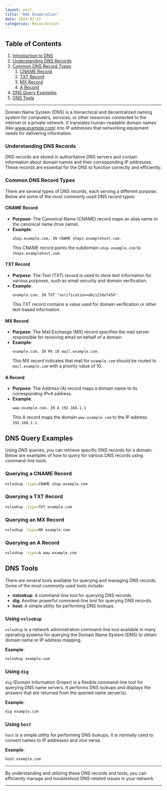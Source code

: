 ```yaml
---
layout: post
title: "DNS Enumeration"
date: 2024-07-17
categories: Recon/Active
---
```


## Table of Contents

1. [Introduction to DNS](#introduction-to-dns)
2. [Understanding DNS Records](#understanding-dns-records)
3. [Common DNS Record Types](#common-dns-record-types)
    1. [CNAME Record](#cname-record)
    2. [TXT Record](#txt-record)
    3. [MX Record](#mx-record)
    4. [A Record](#a-record)
4. [DNS Query Examples](#dns-query-examples)
5. [DNS Tools](#dns-tools)

---

Domain Name System (DNS) is a hierarchical and decentralized naming system for computers, services, or other resources connected to the internet or a private network. It translates human-readable domain names (like www.example.com) into IP addresses that networking equipment needs for delivering information.

### Understanding DNS Records

DNS records are stored in authoritative DNS servers and contain information about domain names and their corresponding IP addresses. These records are essential for the DNS to function correctly and efficiently.

### Common DNS Record Types

There are several types of DNS records, each serving a different purpose. Below are some of the most commonly used DNS record types:

#### CNAME Record

- **Purpose**: The Canonical Name (CNAME) record maps an alias name to the canonical name (true name).
- **Example**:
  ```plaintext
  shop.example.com. IN CNAME shops.examplehost.com.
  ```
  This CNAME record points the subdomain `shop.example.com` to `shops.examplehost.com`.

#### TXT Record

- **Purpose**: The Text (TXT) record is used to store text information for various purposes, such as email security and domain verification.
- **Example**:
  ```plaintext
  example.com. IN TXT "verification=abc123def456"
  ```
  This TXT record contains a value used for domain verification or other text-based information.

#### MX Record

- **Purpose**: The Mail Exchange (MX) record specifies the mail server responsible for receiving email on behalf of a domain.
- **Example**:
  ```plaintext
  example.com. IN MX 10 mail.example.com.
  ```
  This MX record indicates that mail for `example.com` should be routed to `mail.example.com` with a priority value of 10.

#### A Record

- **Purpose**: The Address (A) record maps a domain name to its corresponding IPv4 address.
- **Example**:
  ```plaintext
  www.example.com. IN A 192.168.1.1
  ```
  This A record maps the domain `www.example.com` to the IP address `192.168.1.1`.

## DNS Query Examples

Using DNS queries, you can retrieve specific DNS records for a domain. Below are examples of how to query for various DNS records using command-line tools.

### Querying a CNAME Record

```bash
nslookup -type=CNAME shop.example.com
```

### Querying a TXT Record

```bash
nslookup -type=TXT example.com
```

### Querying an MX Record

```bash
nslookup -type=MX example.com
```

### Querying an A Record

```bash
nslookup -type=A www.example.com
```

## DNS Tools

There are several tools available for querying and managing DNS records. Some of the most commonly used tools include:

- **nslookup**: A command-line tool for querying DNS records.
- **dig**: Another powerful command-line tool for querying DNS records.
- **host**: A simple utility for performing DNS lookups.

### Using `nslookup`

`nslookup` is a network administration command-line tool available in many operating systems for querying the Domain Name System (DNS) to obtain domain name or IP address mapping.

**Example**:

```bash
nslookup example.com
```

### Using `dig`

`dig` (Domain Information Groper) is a flexible command-line tool for querying DNS name servers. It performs DNS lookups and displays the answers that are returned from the queried name server(s).

**Example**:

```bash
dig example.com
```

### Using `host`

`host` is a simple utility for performing DNS lookups. It is normally used to convert names to IP addresses and vice versa.

**Example**:

```bash
host example.com
```

---

By understanding and utilizing these DNS records and tools, you can efficiently manage and troubleshoot DNS-related issues in your network.

---